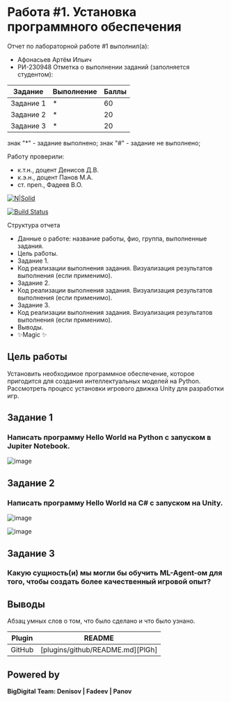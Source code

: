 # Работа #1. Установка программного обеспечения
Отчет по лабораторной работе #1 выполнил(а):
- Афонасьев Артём Ильич
- РИ-230948
Отметка о выполнении заданий (заполняется студентом):

| Задание | Выполнение | Баллы |
| ------ | ------ | ------ |
| Задание 1 | * | 60 |
| Задание 2 | * | 20 |
| Задание 3 | * | 20 |

знак "*" - задание выполнено; знак "#" - задание не выполнено;

Работу проверили:
- к.т.н., доцент Денисов Д.В.
- к.э.н., доцент Панов М.А.
- ст. преп., Фадеев В.О.

[![N|Solid](https://cldup.com/dTxpPi9lDf.thumb.png)](https://nodesource.com/products/nsolid)

[![Build Status](https://travis-ci.org/joemccann/dillinger.svg?branch=master)](https://travis-ci.org/joemccann/dillinger)

Структура отчета

- Данные о работе: название работы, фио, группа, выполненные задания.
- Цель работы.
- Задание 1.
- Код реализации выполнения задания. Визуализация результатов выполнения (если применимо).
- Задание 2.
- Код реализации выполнения задания. Визуализация результатов выполнения (если применимо).
- Задание 3.
- Код реализации выполнения задания. Визуализация результатов выполнения (если применимо).
- Выводы.
- ✨Magic ✨

## Цель работы
Установить необходимое программное обеспечение, которое пригодится для создания интеллектуальных моделей на Python. Рассмотреть процесс установки игрового движка Unity для разработки игр.

## Задание 1
### Написать программу Hello World на Python с запуском в Jupiter Notebook.
![image](https://github.com/user-attachments/assets/9334e42a-76f5-4f04-94b7-1bbf5b2edbb4)



## Задание 2
### Написать программу Hello World на C# с запуском на Unity.
![image](https://github.com/user-attachments/assets/58efe112-489e-43b5-950f-cc0adec80ce3)

![image](https://github.com/user-attachments/assets/eafe56ae-021a-48e8-9e8d-c1db4e193e35)


## Задание 3
### Какую сущность(и) мы могли бы обучить ML-Agent-ом для того, чтобы создать более качественный игровой опыт?



## Выводы

Абзац умных слов о том, что было сделано и что было узнано.

| Plugin | README |
| ------ | ------ |
| GitHub | [plugins/github/README.md][PlGh] |

## Powered by

**BigDigital Team: Denisov | Fadeev | Panov**
